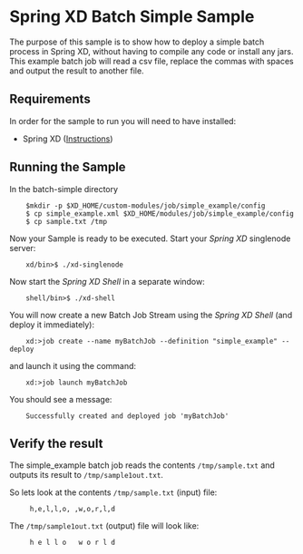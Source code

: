 Spring XD Batch Simple Sample
=================================

The purpose of this sample is to show how to deploy a simple batch process in Spring XD, without having to compile any code or install any jars. This example batch job will read a csv file, replace the commas with spaces and output the result to another file.

## Requirements

In order for the sample to run you will need to have installed:

* Spring XD ([Instructions](https://github.com/SpringSource/spring-xd/wiki/Getting-Started))

## Running the Sample

In the batch-simple directory

		$mkdir -p $XD_HOME/custom-modules/job/simple_example/config
        $ cp simple_example.xml $XD_HOME/modules/job/simple_example/config
        $ cp sample.txt /tmp

Now your Sample is ready to be executed. Start your *Spring XD* singlenode server:

        xd/bin>$ ./xd-singlenode

Now start the *Spring XD Shell* in a separate window:

        shell/bin>$ ./xd-shell

You will now create a new Batch Job Stream using the *Spring XD Shell* (and deploy it immediately):

        xd:>job create --name myBatchJob --definition "simple_example" --deploy

and launch it using the command:

        xd:>job launch myBatchJob

You should see a message:

        Successfully created and deployed job 'myBatchJob'

## Verify the result

The simple_example batch job reads the contents `/tmp/sample.txt` and outputs its result to `/tmp/sample1out.txt`.

So lets look at the contents `/tmp/sample.txt` (input) file:

         h,e,l,l,o, ,w,o,r,l,d

The `/tmp/sample1out.txt` (output) file will look like:

         h e l l o   w o r l d
